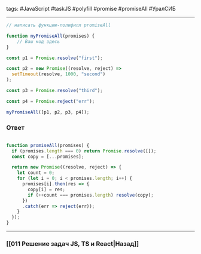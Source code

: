 tags: #JavaScript #taskJS #polyfill #promise #promiseAll #УралСИБ
___

```js
// написать функцию-полифилл promiseAll

function myPromiseAll(promises) {
	// Ваш код здесь
}

const p1 = Promise.resolve("first");

const p2 = new Promise((resolve, reject) =>
  setTimeout(resolve, 1000, "second")
);

const p3 = Promise.resolve("third");

const p4 = Promise.reject("err");

myPromiseAll([p1, p2, p3, p4]);
```

### Ответ

```js
  
function promiseAll(promises) {
  if (promises.length === 0) return Promise.resolve([]);
  const copy = [...promises];

  return new Promise((resolve, reject) => {
    let count = 0;
    for (let i = 0; i < promises.length; i++) {
      promises[i].then(res => {
        copy[i] = res;
        if (++count === promises.length) resolve(copy);
      })
      .catch(err => reject(err));
    }
  });
}
```


___
### [[011 Решение задач JS, TS и React|Назад]]